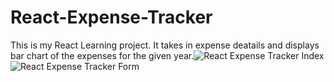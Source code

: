 # React-Expense-Tracker

This is my React Learning project. It takes in expense deatails and displays bar chart of the expenses for the given year.![React Expense Tracker Index](https://user-images.githubusercontent.com/20963630/232038816-9cefcb70-7dd5-464e-9072-703515c1399c.jpg)
![React Expense Tracker Form](https://user-images.githubusercontent.com/20963630/232038828-79acd535-bc71-4e4a-bcfd-a3ac9f4162c0.jpg)
